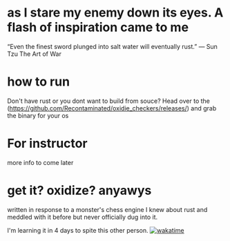 
# as I stare my enemy down its eyes. A flash of inspiration came to me


“Even the finest sword plunged into salt water will eventually rust.”
― Sun Tzu The Art of War
# how to run
Don't have rust or you dont want to build from souce?
Head over to the (https://github.com/Recontaminated/oxidie_checkers/releases/) and grab the binary for your os

# For instructor
more info to come later


# get it? oxidize? anyawys
written in response to a monster's chess engine
I knew about rust and meddled with it before but never officially dug into it.

I'm learning it in 4 days to spite this other person.
[![wakatime](https://wakatime.com/badge/user/902e7fa8-1568-4cdd-9c52-fa04a942d34b/project/1a973f79-6613-4d5e-a118-e4946a61863c.svg)](https://wakatime.com/badge/user/902e7fa8-1568-4cdd-9c52-fa04a942d34b/project/1a973f79-6613-4d5e-a118-e4946a61863c)
